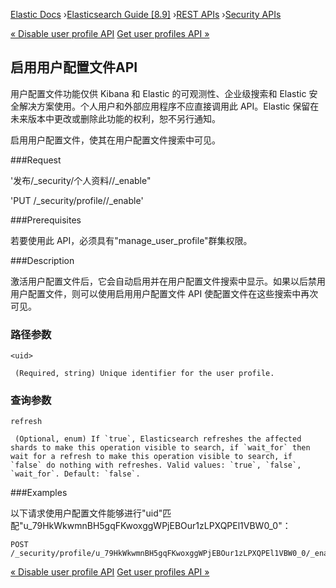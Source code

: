 

[Elastic Docs](/guide/) ›[Elasticsearch Guide [8.9]](index.md) ›[REST
APIs](rest-apis.md) ›[Security APIs](security-api.md)

[« Disable user profile API](security-api-disable-user-profile.md) [Get user
profiles API »](security-api-get-user-profile.md)

## 启用用户配置文件API

用户配置文件功能仅供 Kibana 和 Elastic 的可观测性、企业级搜索和 Elastic 安全解决方案使用。个人用户和外部应用程序不应直接调用此 API。Elastic 保留在未来版本中更改或删除此功能的权利，恕不另行通知。

启用用户配置文件，使其在用户配置文件搜索中可见。

###Request

'发布/_security/个人资料/<uid>/_enable"

'PUT /_security/profile/<uid>/_enable'

###Prerequisites

若要使用此 API，必须具有"manage_user_profile"群集权限。

###Description

激活用户配置文件后，它会自动启用并在用户配置文件搜索中显示。如果以后禁用用户配置文件，则可以使用启用用户配置文件 API 使配置文件在这些搜索中再次可见。

### 路径参数

`<uid>`

     (Required, string) Unique identifier for the user profile. 

### 查询参数

`refresh`

     (Optional, enum) If `true`, Elasticsearch refreshes the affected shards to make this operation visible to search, if `wait_for` then wait for a refresh to make this operation visible to search, if `false` do nothing with refreshes. Valid values: `true`, `false`, `wait_for`. Default: `false`. 

###Examples

以下请求使用户配置文件能够进行"uid"匹配"u_79HkWkwmnBH5gqFKwoxggWPjEBOur1zLPXQPEl1VBW0_0"：

    
    
    POST /_security/profile/u_79HkWkwmnBH5gqFKwoxggWPjEBOur1zLPXQPEl1VBW0_0/_enable

[« Disable user profile API](security-api-disable-user-profile.md) [Get user
profiles API »](security-api-get-user-profile.md)
